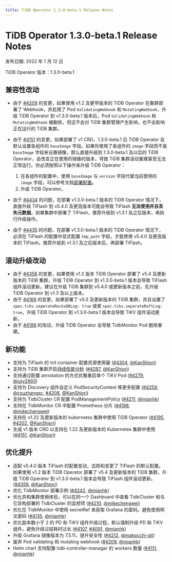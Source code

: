 ```yaml
---
title: TiDB Operator 1.3.0-beta.1 Release Notes
---
```


# TiDB Operator 1.3.0-beta.1 Release Notes

发布日期: 2022 年 1 月 12 日

TiDB Operator 版本：1.3.0-beta.1

## 兼容性改动

- 由于 [#4209](https://github.com/pingcap/tidb-operator/pull/4209) 的变更，如果使用 v1.2 及更早版本的 TiDB Operator 在集群部署了 Webhook，并启用了 Pod `ValidatingWebhook` 和 `MutatingWebhook`，升级 TiDB Operator 到 v1.3.0-beta.1 版本后，Pod `ValidatingWebhook` 和 `MutatingWebhook` 被删除，但这不会对 TiDB 集群管理产生影响，也不会影响正在运行的 TiDB 集群。

- 由于 [#4151](https://github.com/pingcap/tidb-operator/pull/4151) 的变更，如果部署了 v1 CRD，1.3.0-beta.1 后 TiDB Operator 会默认设置各组件的 `baseImage` 字段。如果你使用了各组件的 `image` 字段而不是 `baseImage` 字段来设置镜像，那么直接升级到 1.3.0-beta.1 及以后的 TiDB Operator，会改变正在使用的镜像的版本，导致 TiDB 集群滚动重建甚至无法正常运行。你必须按照以下操作来升级 TiDB Operator：
    1. 在各组件的配置中，使用 `baseImage` 与 `version` 字段代替当前使用的 `image` 字段，可以参考文档[部署配置](../configure-a-tidb-cluster.md#版本)。
    2. 升级 TiDB Operator。

- 由于 [#4434](https://github.com/pingcap/tidb-operator/pull/4434) 的问题，在部署 v1.3.0-beta.1 版本的 TiDB Operator 情况下，直接升级 TiFlash 到 v5.4.0 及更高版本可能会导致 TiFlash **无法使用并且丢失元数据**。如果集群中部署了 TiFlash，推荐升级到 v1.3.1 及之后版本，再执行升级操作。
  
- 由于 [#4435](https://github.com/pingcap/tidb-operator/pull/4435) 的问题，在部署 v1.3.0-beta.1 版本的 TiDB Operator 情况下，必须在 TiFlash 的配置中显式配置 `tmp_path` 字段，才能使用 v5.4.0 及更高版本的 TiFlash。推荐升级到 v1.3.1 及之后版本后，再部署 TiFlash。
  
## 滚动升级改动

- 由于 [#4358](https://github.com/pingcap/tidb-operator/pull/4358) 的变更，如果使用 v1.2 版本 TiDB Operator 部署了 v5.4 及更新版本的 TiDB 集群，升级 TiDB Operator 到 v1.3.0-beta.1 版本会导致 TiFlash 组件滚动更新。建议在升级 TiDB 集群到 v5.4.0 或更新版本之前，先升级 TiDB Operator 到 v1.3 及以上版本。
- 由于 [#4169](https://github.com/pingcap/tidb-operator/pull/4169) 的变更，如果部署了 v5.0 及更新版本的 TiDB 集群，并且设置了 `spec.tikv.seperateRocksDBLog: true` 或者 `spec.tikv.separateRaftLog: true`，升级 TiDB Operator 到 v1.3.0-beta.1 版本会导致 TiKV 组件滚动更新。
- 由于 [#4198](https://github.com/pingcap/tidb-operator/pull/4198) 的改动，升级 TiDB Operator 会导致 TidbMonitor Pod 删除重建。

## 新功能

- 支持为 TiFlash 的 init container 配置资源使用量 ([#4304](https://github.com/pingcap/tidb-operator/pull/4304), [@KanShiori](https://github.com/KanShiori))
- 支持为 TiDB 集群开启[持续性能分析](../access-dashboard.md#启用持续性能分析) ([#4287](https://github.com/pingcap/tidb-operator/pull/4287), [@KanShiori](https://github.com/KanShiori))
- 支持通过配置 annotation 的方式优雅重启单个 TiKV Pod ([#4279](https://github.com/pingcap/tidb-operator/pull/4279), [@july2993](https://github.com/july2993))
- 支持为 Discovery 组件自定义 PodSecurityContext 等更多配置 ([#4259](https://github.com/pingcap/tidb-operator/pull/4259), [@csuzhangxc](https://github.com/csuzhangxc), [#4208](https://github.com/pingcap/tidb-operator/pull/4208), [@KanShiori](https://github.com/KanShiori))
- 支持为 TidbCluster CR 配置 PodManagementPolicy ([#4211](https://github.com/pingcap/tidb-operator/pull/4211), [@mianhk](https://github.com/mianhk))
- 支持在 TidbMonitor CR 中配置 Prometheus 分片 ([#4198](https://github.com/pingcap/tidb-operator/pull/4198), [@mikechengwei](https://github.com/mikechengwei))
- 支持在 v1.22 及更新版本的 kubernetes 集群中使用 TiDB Operator ([#4195](https://github.com/pingcap/tidb-operator/pull/4195), [#4202](https://github.com/pingcap/tidb-operator/pull/4202), [@KanShiori](https://github.com/KanShiori))
- 生成 v1 版本 CRD 以支持在 1.22 及更新版本的 Kubernetes 集群中使用 ([#4151](https://github.com/pingcap/tidb-operator/pull/4151), [@KanShiori](https://github.com/KanShiori))

## 优化提升

- 适配 v5.4.0 版本 TiFlash 的配置变动，去除和变更了 TiFlash 的默认配置。如果使用 v1.2 版本 TiDB Operator 部署了 v5.4 及更新版本的 TiDB 集群，升级 TiDB Operator 到 v1.3.0-beta.1 版本会导致 TiFlash 组件滚动更新。([#4358](https://github.com/pingcap/tidb-operator/pull/4358), [@KanShiori](https://github.com/KanShiori))
- 优化 TidbMonitor 部署示例 ([#4242](https://github.com/pingcap/tidb-operator/pull/4242), [@mianhk](https://github.com/mianhk))
- 优化异构集群使用体验，可以在同一个 Dashboard 中查看 TidbCluster 和与它异构部署的 TidbCluster 的监控项 ([#4210](https://github.com/pingcap/tidb-operator/pull/4210), [@mikechengwei](https://github.com/mikechengwei))
- 优化在 TidbMonitor 中使用 secretRef 来获取 Grafana 的密码，避免使用明文密码 ([#4135](https://github.com/pingcap/tidb-operator/pull/4135), [@mianhk](https://github.com/mianhk))
- 优化副本数小于 2 的 PD 和 TiKV 组件升级过程，默认强制升级 PD 和 TiKV 组件，避免升级过程耗时过长 ([#4107](https://github.com/pingcap/tidb-operator/pull/4107), [#4091](https://github.com/pingcap/tidb-operator/pull/4091), [@mianhk](https://github.com/mianhk))
- 升级 Grafana 镜像版本为 7.5.11，提升安全性 ([#4212](https://github.com/pingcap/tidb-operator/pull/4212), [@makocchi-git](https://github.com/makocchi-git))
- 废弃 Pod validating 和 mutating webhook ([#4209](https://github.com/pingcap/tidb-operator/pull/4209), [@mianhk](https://github.com/mianhk))
- Helm chart 支持配置 tidb-controller-manager 的 workers 数量 ([#4111](https://github.com/pingcap/tidb-operator/pull/4111), [@mianhk](https://github.com/mianhk))
